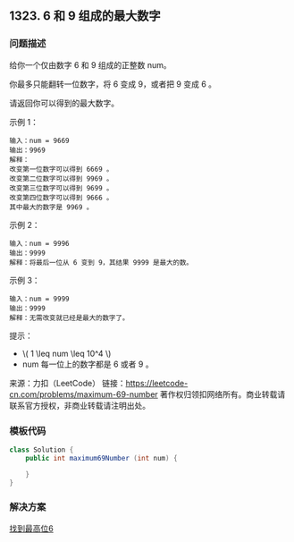 <script src="https://cdn.bootcss.com/mathjax/2.7.7/MathJax.js?config=TeX-AMS-MML_HTMLorMML"></script>


## 1323. 6 和 9 组成的最大数字

### 问题描述

给你一个仅由数字 6 和 9 组成的正整数 num。

你最多只能翻转一位数字，将 6 变成 9，或者把 9 变成 6 。

请返回你可以得到的最大数字。

 

示例 1：

```
输入：num = 9669
输出：9969
解释：
改变第一位数字可以得到 6669 。
改变第二位数字可以得到 9969 。
改变第三位数字可以得到 9699 。
改变第四位数字可以得到 9666 。
其中最大的数字是 9969 。
```

示例 2：

```
输入：num = 9996
输出：9999
解释：将最后一位从 6 变到 9，其结果 9999 是最大的数。
```

示例 3：

```
输入：num = 9999
输出：9999
解释：无需改变就已经是最大的数字了。
```
 

提示：

* \\( 1 \leq num \leq 10^4 \\)
* num 每一位上的数字都是 6 或者 9 。

来源：力扣（LeetCode）
链接：https://leetcode-cn.com/problems/maximum-69-number
著作权归领扣网络所有。商业转载请联系官方授权，非商业转载请注明出处。


### 模板代码

``` java
class Solution {
    public int maximum69Number (int num) {

    }
}
```

### 解决方案


[找到最高位6](qu1323/solu1/Solution.java)

